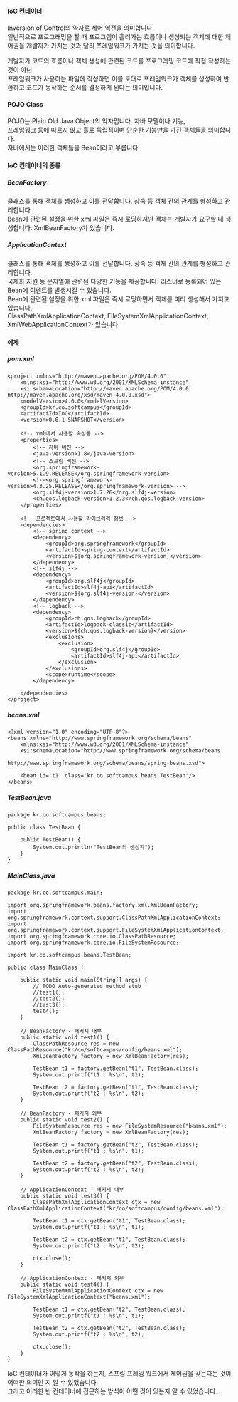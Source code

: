 #### IoC 컨테이너   
Inversion of Control의 약자로 제어 역전을 의미합니다.    
일반적으로 프로그래밍을 할 때 프로그램이 흘러가는 흐름이나 생성되는 객체에 대한 제어권을 개발자가 가지는 것과 달리 프레임워크가 가지는 것을 의미합니다.   
   
개발자가 코드의 흐름이나 객체 생성에 관련된 코드를 프로그래밍 코드에 직접 작성하는 것이 아닌    
프레임워크가 사용하는 파일에 작성하면 이를 토대로 프레임워크가 객체를 생성하여 반환하고 코드가 동작하는 순서를 결정하게 된다는 의미입니다.    
   
    
#### POJO Class   
POJO는 Plain Old Java Object의 약자입니다. 자바 모델이나 기능,    
프레임워크 등에 따르지 않고 홀로 독립적이며 단순한 기능만을 가진 객체들을 의미합니다.    
자바에서는 이러한 객체들을 Bean이라고 부릅니다.    
    
    
   
#### IoC 컨테이너의 종류   
   
##### BeanFactory   
   
클래스를 통해 객체를 생성하고 이를 전달합니다. 상속 등 객체 간의 관계를 형성하고 관리합니다.    
Bean에 관련된 설정을 위한 xml 파일은 즉시 로딩하지만 객체는 개발자가 요구할 때 생성합니다. XmlBeanFactory가 있습니다.   
   
   
##### ApplicationContext   
   
클래스를 통해 객체를 생성하고 이를 전달합니다. 상속 등 객체 간의 관계를 형성하고 관리합니다.    
국제화 지원 등 문자열에 관련된 다양한 기능을 제공합니다. 리스너로 등록되어 있는 Bean에 이벤트를 발생시킬 수 있습니다.    
Bean에 관련된 설정을 위한 xml 파일은 즉시 로딩하면서 객체를 미리 생성해서 가지고 있습니다.    
ClassPathXmlApplicationContext, FileSystemXmlApplicationContext, XmlWebApplicationContext가 있습니다.   


   
#### 예제   
##### pom.xml   
```
<project xmlns="http://maven.apache.org/POM/4.0.0"
	xmlns:xsi="http://www.w3.org/2001/XMLSchema-instance"
	xsi:schemaLocation="http://maven.apache.org/POM/4.0.0 http://maven.apache.org/xsd/maven-4.0.0.xsd">
	<modelVersion>4.0.0</modelVersion>
	<groupId>kr.co.softcampus</groupId>
	<artifactId>IoC</artifactId>
	<version>0.0.1-SNAPSHOT</version>

	<!-- xml에서 사용할 속성들 -->
	<properties>
		<!-- 자바 버전 -->
		<java-version>1.8</java-version>
		<!-- 스프링 버전 -->
		<org.springframework-version>5.1.9.RELEASE</org.springframework-version>
		<!--<org.springframework-version>4.3.25.RELEASE</org.springframework-version> -->
		<org.slf4j-version>1.7.26</org.slf4j-version>
		<ch.qos.logback-version>1.2.3</ch.qos.logback-version>
	</properties>

	<!-- 프로젝트에서 사용할 라이브러리 정보 -->
	<dependencies>
		<!-- spring context -->
		<dependency>
			<groupId>org.springframework</groupId>
			<artifactId>spring-context</artifactId>
			<version>${org.springframework-version}</version>
		</dependency>
		<!-- slf4j -->
		<dependency>
			<groupId>org.slf4j</groupId>
			<artifactId>slf4j-api</artifactId>
			<version>${org.slf4j-version}</version>
		</dependency>
		<!-- logback -->
		<dependency>
			<groupId>ch.qos.logback</groupId>
			<artifactId>logback-classic</artifactId>
			<version>${ch.qos.logback-version}</version>
			<exclusions>
				<exclusion>
					<groupId>org.slf4j</groupId>
					<artifactId>slf4j-api</artifactId>
				</exclusion>
			</exclusions>
			<scope>runtime</scope>
		</dependency>

	</dependencies>
</project>
``` 

##### beans.xml   
```
<?xml version="1.0" encoding="UTF-8"?>
<beans xmlns="http://www.springframework.org/schema/beans"
	xmlns:xsi="http://www.w3.org/2001/XMLSchema-instance"
	xsi:schemaLocation="http://www.springframework.org/schema/beans
	                    http://www.springframework.org/schema/beans/spring-beans.xsd">
	                    
	<bean id='t1' class='kr.co.softcampus.beans.TestBean'/>
</beans>
``` 

##### TestBean.java   
```
package kr.co.softcampus.beans;

public class TestBean {
	
	public TestBean() {
		System.out.println("TestBean의 생성자");
	}
}
``` 

##### MainClass.java    
```
package kr.co.softcampus.main;

import org.springframework.beans.factory.xml.XmlBeanFactory;
import org.springframework.context.support.ClassPathXmlApplicationContext;
import org.springframework.context.support.FileSystemXmlApplicationContext;
import org.springframework.core.io.ClassPathResource;
import org.springframework.core.io.FileSystemResource;

import kr.co.softcampus.beans.TestBean;

public class MainClass {

	public static void main(String[] args) {
		// TODO Auto-generated method stub
		//test1();
		//test2();
		//test3();
		test4();
	}
	
	// BeanFactory - 패키지 내부 
	public static void test1() {
		ClassPathResource res = new ClassPathResource("kr/co/softcampus/config/beans.xml");
		XmlBeanFactory factory = new XmlBeanFactory(res);
		
		TestBean t1 = factory.getBean("t1", TestBean.class);
		System.out.printf("t1 : %s\n", t1);
		
		TestBean t2 = factory.getBean("t1", TestBean.class);
		System.out.printf("t2 : %s\n", t2);
	}
	
	// BeanFactory - 패키지 외부
	public static void test2() {
		FileSystemResource res = new FileSystemResource("beans.xml");
		XmlBeanFactory factory = new XmlBeanFactory(res);
		
		TestBean t1 = factory.getBean("t2", TestBean.class);
		System.out.printf("t1 : %s\n", t1);
		
		TestBean t2 = factory.getBean("t2", TestBean.class);
		System.out.printf("t2 : %s\n", t2);
	}
	
	// ApplicationContext - 패키지 내부
	public static void test3() {
		ClassPathXmlApplicationContext ctx = new ClassPathXmlApplicationContext("kr/co/softcampus/config/beans.xml");
		
		TestBean t1 = ctx.getBean("t1", TestBean.class);
		System.out.printf("t1 : %s\n", t1);
		
		TestBean t2 = ctx.getBean("t1", TestBean.class);
		System.out.printf("t2 : %s\n", t2);
		
		ctx.close();
	}
	
	// ApplicationContext - 패키지 외부
	public static void test4() {
		FileSystemXmlApplicationContext ctx = new FileSystemXmlApplicationContext("beans.xml");
		
		TestBean t1 = ctx.getBean("t2", TestBean.class);
		System.out.printf("t1 : %s\n", t1);
		
		TestBean t2 = ctx.getBean("t2", TestBean.class);
		System.out.printf("t2 : %s\n", t2);
		
		ctx.close();
	}
}
```
   
IoC 컨테이너가 어떻게 동작을 하는지, 스프링 프레임 워크에서 제어권을 갖는다는 것이 어떠한 의미인 지 알 수 있었습니다.    
그리고 이러한 빈 컨테이너에 접근하는 방식이 어떤 것이 있는지 알 수 있었습니다.    
